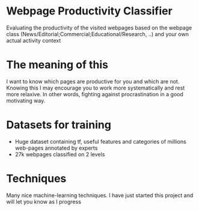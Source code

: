 # Webpage Productivity Classifier
Evaluating the productivity of the visited webpages based on the webpage class (News/Editorial;Commercial;Educational/Research, ..) and your own actual activity context

# The meaning of this
I want to know which pages are productive for you and which are not. Knowing this I may encourage you to work more systematically and rest more relaxive. In other words, fighting against procrastination in a good motivating way.

# Datasets for training
* Huge dataset containing tf, useful features and categories of millions web-pages annotated by experts
* 27k webpages classified on 2 levels
 
# Techniques
Many nice machine-learning techniques. I have just started this project and will let you know as I progress
